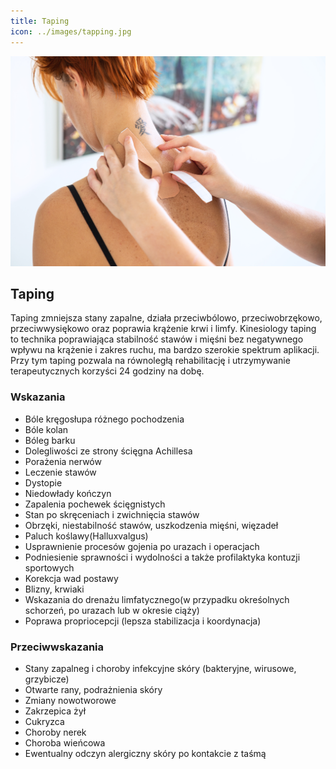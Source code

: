 ```yaml
---
title: Taping
icon: ../images/tapping.jpg
---
```


![Zdjęcie masażu](../images/tapping.jpg)

## Taping
Taping zmniejsza stany zapalne, działa przeciwbólowo, przeciwobrzękowo, przeciwwysiękowo oraz poprawia krążenie krwi i limfy. Kinesiology taping to technika poprawiająca stabilność stawów i mięśni bez negatywnego wpływu na krążenie i zakres ruchu, ma bardzo szerokie spektrum aplikacji. Przy tym taping pozwala na równoległą rehabilitację i utrzymywanie terapeutycznych korzyści 24 godziny na dobę.

### Wskazania
* Bóle kręgosłupa różnego pochodzenia
* Bóle kolan
* Bóleg barku
* Dolegliwości ze strony ścięgna Achillesa
* Porażenia nerwów
* Leczenie stawów
* Dystopie
* Niedowłady kończyn
* Zapalenia pochewek ścięgnistych
* Stan po skręceniach i zwichnięcia stawów
* Obrzęki, niestabilność stawów, uszkodzenia mięśni, więzadeł
* Paluch koślawy(Halluxvalgus)
* Usprawnienie procesów gojenia po urazach i operacjach
* Podniesienie sprawności i wydolności a także profilaktyka kontuzji sportowych
* Korekcja wad postawy
* Blizny, krwiaki
* Wskazania do drenażu limfatycznego(w przypadku okreśolnych schorzeń, po urazach lub w okresie ciąży)
* Poprawa propriocepcji (lepsza stabilizacja i koordynacja)

### Przeciwwskazania
* Stany zapalneg i choroby infekcyjne skóry (bakteryjne, wirusowe, grzybicze)
* Otwarte rany, podrażnienia skóry
* Zmiany nowotworowe
* Zakrzepica żył
* Cukryzca
* Choroby nerek
* Choroba wieńcowa
* Ewentualny odczyn alergiczny skóry po kontakcie z taśmą
